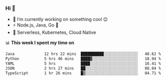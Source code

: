 ### Hi 👋

<!--
**nodejh/nodejh** is a ✨ _special_ ✨ repository because its `README.md` (this file) appears on your GitHub profile.

Here are some ideas to get you started:

- 🔭 I’m currently working on ...
- 🌱 I’m currently learning ...
- 👯 I’m looking to collaborate on ...
- 🤔 I’m looking for help with ...
- 💬 Ask me about ...
- 📫 How to reach me: ...
- 😄 Pronouns: ...
- ⚡ Fun fact: ...
-->

- 🔭 I’m currently working on something cool :wink:
- ⚡ Node.js, Java, Go :thought_balloon:
- 🤖 Serverless, Kubernetes, Cloud Native

📊 **This week I spent my time on**

<!--START_SECTION:waka-->

```txt
Java             12 hrs 22 mins  ██████████░░░░░░░░░░░░░░░   40.62 %
Python           5 hrs 46 mins   ████▓░░░░░░░░░░░░░░░░░░░░   18.94 %
YAML             5 hrs           ████░░░░░░░░░░░░░░░░░░░░░   16.41 %
JSON             2 hrs 27 mins   ██░░░░░░░░░░░░░░░░░░░░░░░   08.04 %
TypeScript       1 hr 26 mins    █▒░░░░░░░░░░░░░░░░░░░░░░░   04.71 %
```

<!--END_SECTION:waka-->


<!--
:traffic_light: **Visitors**

![visitors](https://visitor-badge.glitch.me/badge?page_id=nodejh.nodejh)
-->
